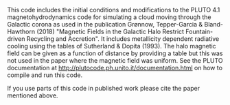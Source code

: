 This code includes the initial conditions and modifications to the PLUTO 4.1 magnetohydrodynamics code for simulating a cloud moving through the Galactic corona as used in the publication Grønnow, Tepper-Garcia & Bland-Hawthorn (2018) "Magnetic Fields in the Galactic Halo Restrict Fountain-driven Recycling and Accretion".
It includes metallicity dependent radiative cooling using the tables of Sutherland & Dopita (1993).
The halo magnetic field can be given as a function of distance by providing a table but this was not used in the paper where the magnetic field was uniform.
See the PLUTO documentation at http://plutocode.ph.unito.it/documentation.html on how to compile and run this code.

If you use parts of this code in published work please cite the paper mentioned above.
